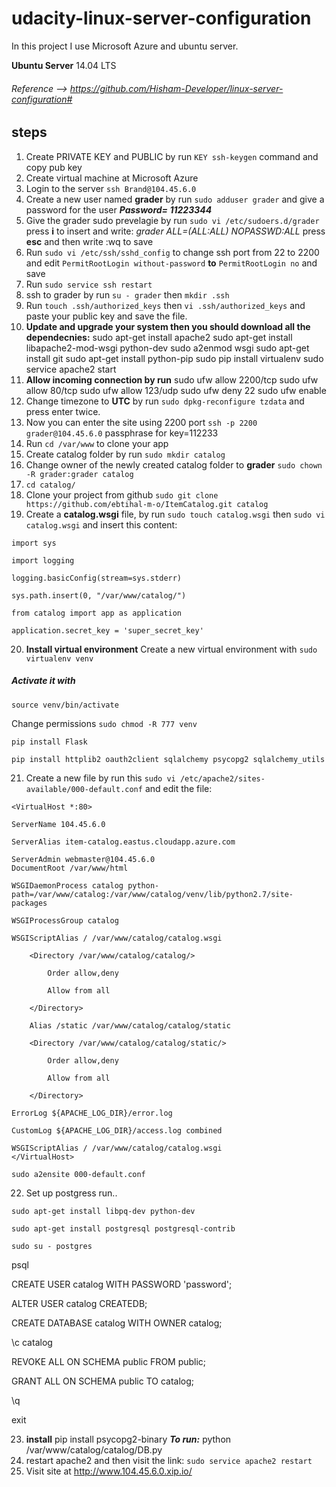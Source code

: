 #  udacity-linux-server-configuration
In this project I use Microsoft Azure and ubuntu server.

**Ubuntu Server** 14.04 LTS
###### Reference --> https://github.com/Hisham-Developer/linux-server-configuration#

## steps
 1. Create PRIVATE KEY and PUBLIC by run `KEY ssh-keygen` command and copy pub key   
 2. Create virtual machine at Microsoft Azure
 3. Login to the server `ssh Brand@104.45.6.0`
 4. Create a new user named **grader** by run `sudo adduser grader` and give a password for the user ***Password= 11223344***
 5. Give the grader sudo prevelagie by run `sudo vi /etc/sudoers.d/grader` 
 press **i** to insert and write: *grader ALL=(ALL:ALL) NOPASSWD:ALL*
press **esc** and then write :wq to save
6. Run `sudo vi /etc/ssh/sshd_config`  to change ssh port from 22 to 2200 and edit `PermitRootLogin without-password` **to** `PermitRootLogin no` and save 
7. Run `sudo service ssh restart` 
8. ssh to grader by run `su - grader` then `mkdir .ssh`
9.  Run `touch .ssh/authorized_keys` then `vi .ssh/authorized_keys` and paste your public key and save the file.
10. **Update and upgrade your system then you should download all the dependecnies:** 
    sudo apt-get install apache2 
    sudo apt-get install libapache2-mod-wsgi python-dev 
    sudo a2enmod wsgi 
    sudo apt-get install git 
    sudo apt-get install python-pip 
    sudo pip install virtualenv 
    sudo service apache2 start 
11. **Allow incoming connection by run** 
    sudo ufw allow 2200/tcp 
    sudo ufw allow 80/tcp 
    sudo ufw allow 123/udp 
    sudo ufw deny 22
    sudo ufw enable 
12. Change timezone to **UTC** by run `sudo dpkg-reconfigure tzdata` and press enter twice.
13.  Now you can enter the site using 2200 port  `ssh -p 2200 grader@104.45.6.0` passphrase for key=112233
14. Run `cd /var/www` to clone your app 
15. Create catalog folder by run `sudo mkdir catalog` 
16. Change owner of the newly created catalog folder to **grader** `sudo chown -R grader:grader catalog`
17. `cd catalog/`
18. Clone your project from github `sudo git clone https://github.com/ebtihal-m-o/ItemCatalog.git catalog`
19. Create a **catalog.wsgi**  file, by run `sudo touch catalog.wsgi`  then `sudo vi catalog.wsgi` and insert  this content:
```
import sys 

import logging 

logging.basicConfig(stream=sys.stderr) 

sys.path.insert(0, "/var/www/catalog/") 

from catalog import app as application 

application.secret_key = 'super_secret_key' 
```
20. **Install virtual environment**
Create a new virtual environment with `sudo virtualenv venv` 
##### Activate it with

    source venv/bin/activate

Change permissions `sudo chmod -R 777 venv`

    pip install Flask
    
    pip install httplib2 oauth2client sqlalchemy psycopg2 sqlalchemy_utils
21. Create a new file by run this  `sudo vi /etc/apache2/sites-available/000-default.conf`  and edit the file:
```
<VirtualHost *:80>  

ServerName 104.45.6.0

ServerAlias item-catalog.eastus.cloudapp.azure.com 

ServerAdmin webmaster@104.45.6.0
DocumentRoot /var/www/html 

WSGIDaemonProcess catalog python-path=/var/www/catalog:/var/www/catalog/venv/lib/python2.7/site-packages 

WSGIProcessGroup catalog  

WSGIScriptAlias / /var/www/catalog/catalog.wsgi 

    <Directory /var/www/catalog/catalog/> 

        Order allow,deny 
    
        Allow from all 
    
    </Directory> 

    Alias /static /var/www/catalog/catalog/static 

    <Directory /var/www/catalog/catalog/static/> 

        Order allow,deny 
    
        Allow from all 
    
	</Directory> 

ErrorLog ${APACHE_LOG_DIR}/error.log 

CustomLog ${APACHE_LOG_DIR}/access.log combined 

WSGIScriptAlias / /var/www/catalog/catalog.wsgi 
</VirtualHost> 
```
```
sudo a2ensite 000-default.conf 
```
22. Set up postgress run..
```
sudo apt-get install libpq-dev python-dev  

sudo apt-get install postgresql postgresql-contrib 

sudo su - postgres 
```
psql

CREATE USER catalog WITH PASSWORD 'password';

ALTER USER catalog CREATEDB;

CREATE DATABASE catalog WITH OWNER catalog;

\c catalog

REVOKE ALL ON SCHEMA public FROM public;

GRANT ALL ON SCHEMA public TO catalog;

\q

exit

23.  **install** pip install psycopg2-binary ***To run:***
python /var/www/catalog/catalog/DB.py
24. restart apache2 and then visit the link: `sudo service apache2 restart`
25.  Visit site at http://www.104.45.6.0.xip.io/
